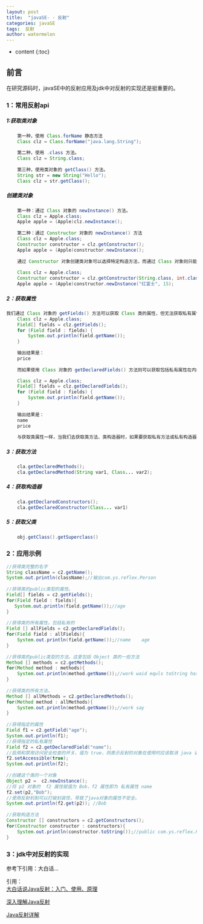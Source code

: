 ```yaml
---
layout: post
title:  "javaSE- - 反射"
categories: javaSE
tags:  反射
author: watermelon
---
```

* content
{:toc}

## 前言
在研究源码时，javaSE中的反射应用及jdk中对反射的实现还是挺重要的。





### 1：常用反射api
##### 1:获取类对象
```java
	第一种，使用 Class.forName 静态方法
	Class clz = Class.forName("java.lang.String");
	
	第二种，使用 .class 方法。
	Class clz = String.class;
	
	第三种，使用类对象的 getClass() 方法。
	String str = new String("Hello");
	Class clz = str.getClass();
```
  
#####  创建类对象
```java
	第一种：通过 Class 对象的 newInstance() 方法。
	Class clz = Apple.class;
	Apple apple = (Apple)clz.newInstance();
	
	第二种：通过 Constructor 对象的 newInstance() 方法
	Class clz = Apple.class;
	Constructor constructor = clz.getConstructor();
	Apple apple = (Apple)constructor.newInstance();
	
	通过 Constructor 对象创建类对象可以选择特定构造方法，而通过 Class 对象则只能使用默认的无参数构造方法。下面的代码就调用了一个有参数的构造方法进行了类对象的初始化。
  
	Class clz = Apple.class;
	Constructor constructor = clz.getConstructor(String.class, int.class);
	Apple apple = (Apple)constructor.newInstance("红富士", 15);

```

##### 2：获取属性
```java
我们通过 Class 对象的 getFields() 方法可以获取 Class 类的属性，但无法获取私有属性。
	Class clz = Apple.class;
	Field[] fields = clz.getFields();
	for (Field field : fields) {
		System.out.println(field.getName());
	}
	
	输出结果是：
	price
	
	而如果使用 Class 对象的 getDeclaredFields() 方法则可以获取包括私有属性在内的所有属性：

	Class clz = Apple.class;
	Field[] fields = clz.getDeclaredFields();
	for (Field field : fields) {
		System.out.println(field.getName());
	}
	
	输出结果是：
	name
	price
	  
	与获取类属性一样，当我们去获取类方法、类构造器时，如果要获取私有方法或私有构造器，则必须使用有 declared 关键字的方法。
```
##### 3：获取方法
```java
    cla.getDeclaredMethods();
    cla.getDeclaredMethod(String var1, Class... var2);
```
##### 4：获取构造器
```java
    cla.getDeclaredConstructors();
    cla.getDeclaredConstructor(Class... var1)
```

##### 5：获取父类
```java
    obj.getClass().getSuperclass()
```

### 2：应用示例
```java
//获得类完整的名字
String className = c2.getName();
System.out.println(className);//输出com.ys.reflex.Person
        
//获得类的public类型的属性。
Field[] fields = c2.getFields();
for(Field field : fields){
   System.out.println(field.getName());//age
}
        
//获得类的所有属性。包括私有的
Field [] allFields = c2.getDeclaredFields();
for(Field field : allFields){
    System.out.println(field.getName());//name    age
}
        
//获得类的public类型的方法。这里包括 Object 类的一些方法
Method [] methods = c2.getMethods();
for(Method method : methods){
    System.out.println(method.getName());//work waid equls toString hashCode等
}
        
//获得类的所有方法。
Method [] allMethods = c2.getDeclaredMethods();
for(Method method : allMethods){
    System.out.println(method.getName());//work say
}
   
//获得指定的属性
Field f1 = c2.getField("age");
System.out.println(f1);
//获得指定的私有属性
Field f2 = c2.getDeclaredField("name");
//启用和禁用访问安全检查的开关，值为 true，则表示反射的对象在使用时应该取消 java 语言的访问检查；反之不取消
f2.setAccessible(true);
System.out.println(f2);
                
//创建这个类的一个对象
Object p2 =  c2.newInstance();
//将 p2 对象的  f2 属性赋值为 Bob，f2 属性即为 私有属性 name
f2.set(p2,"Bob");
//使用反射机制可以打破封装性，导致了java对象的属性不安全。 
System.out.println(f2.get(p2)); //Bob
        
//获取构造方法
Constructor [] constructors = c2.getConstructors();
for(Constructor constructor : constructors){
    System.out.println(constructor.toString());//public com.ys.reflex.Person()
}
```
### 3：jdk中对反射的实现
参考下引用：大白话...


引用：  
[大白话说Java反射：入门、使用、原理](http://www.cnblogs.com/chanshuyi/p/head_first_of_reflection.html)  

[深入理解Java反射](http://www.cnblogs.com/luoxn28/p/5686794.html)  

[Java反射详解](http://www.cnblogs.com/ysocean/p/6516248.html)  
